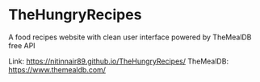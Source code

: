 # TheHungryRecipes
A food recipes website with clean user interface powered by TheMealDB free API

Link: https://nitinnair89.github.io/TheHungryRecipes/
TheMealDB: https://www.themealdb.com/
